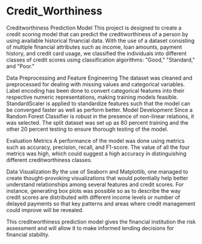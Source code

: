 # Credit_Worthiness
Creditworthiness Prediction Model
This project is designed to create a credit scoring model that can predict the creditworthiness of a person by using available historical financial data. With the use of a dataset consisting of multiple financial attributes such as income, loan amounts, payment history, and credit card usage, we classified the individuals into different classes of credit scores using classification algorithms: "Good," "Standard," and "Poor."

Data Preprocessing and Feature Engineering
The dataset was cleaned and preprocessed for dealing with missing values and categorical variables. Label encoding has been done to convert categorical features into their respective numeric representations, making training models feasible. StandardScaler is applied to standardize features such that the model can be converged faster as well as perform better.
Model Development
Since a Random Forest Classifier is robust in the presence of non-linear relations, it was selected. The split dataset was set up as 80 percent training and the other 20 percent testing to ensure thorough testing of the model.
 
Evaluation Metrics
A performance of the model was done using metrics such as accuracy, precision, recall, and F1-score. The value of all the four metrics was high, which could suggest a high accuracy in distinguishing different creditworthiness classes.

Data Visualization
By the use of Seaborn and Matplotlib, one managed to create thought-provoking visualizations that would potentially help better understand relationships among several features and credit scores. For instance, generating box plots was possible so as to describe the way credit scores are distributed with different income levels or number of delayed payments so that key patterns and areas where credit management could improve will be revealed.

This creditworthiness prediction model gives the financial institution the risk assessment and will allow it to make informed lending decisions for financial stability.
